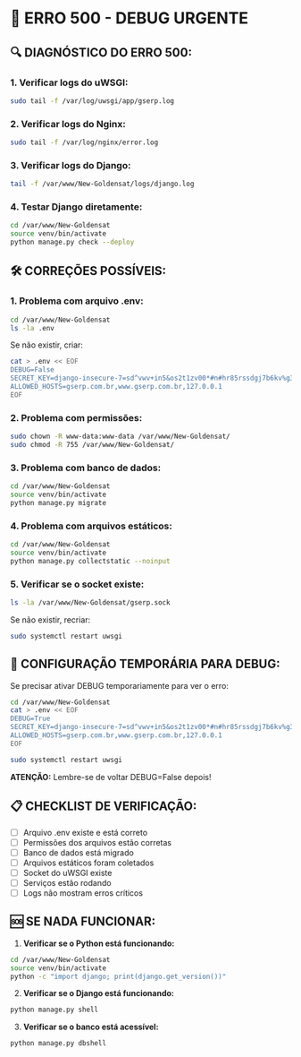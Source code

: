 # 🚨 ERRO 500 - DEBUG URGENTE

## 🔍 **DIAGNÓSTICO DO ERRO 500:**

### **1. Verificar logs do uWSGI:**
```bash
sudo tail -f /var/log/uwsgi/app/gserp.log
```

### **2. Verificar logs do Nginx:**
```bash
sudo tail -f /var/log/nginx/error.log
```

### **3. Verificar logs do Django:**
```bash
tail -f /var/www/New-Goldensat/logs/django.log
```

### **4. Testar Django diretamente:**
```bash
cd /var/www/New-Goldensat
source venv/bin/activate
python manage.py check --deploy
```

## 🛠️ **CORREÇÕES POSSÍVEIS:**

### **1. Problema com arquivo .env:**
```bash
cd /var/www/New-Goldensat
ls -la .env
```

Se não existir, criar:
```bash
cat > .env << EOF
DEBUG=False
SECRET_KEY=django-insecure-7=sd^vwv+in5&os2t1zv00*#n#hr85rssdgj7b6kv%g36s#p@^
ALLOWED_HOSTS=gserp.com.br,www.gserp.com.br,127.0.0.1
EOF
```

### **2. Problema com permissões:**
```bash
sudo chown -R www-data:www-data /var/www/New-Goldensat/
sudo chmod -R 755 /var/www/New-Goldensat/
```

### **3. Problema com banco de dados:**
```bash
cd /var/www/New-Goldensat
source venv/bin/activate
python manage.py migrate
```

### **4. Problema com arquivos estáticos:**
```bash
cd /var/www/New-Goldensat
source venv/bin/activate
python manage.py collectstatic --noinput
```

### **5. Verificar se o socket existe:**
```bash
ls -la /var/www/New-Goldensat/gserp.sock
```

Se não existir, recriar:
```bash
sudo systemctl restart uwsgi
```

## 🔧 **CONFIGURAÇÃO TEMPORÁRIA PARA DEBUG:**

Se precisar ativar DEBUG temporariamente para ver o erro:

```bash
cd /var/www/New-Goldensat
cat > .env << EOF
DEBUG=True
SECRET_KEY=django-insecure-7=sd^vwv+in5&os2t1zv00*#n#hr85rssdgj7b6kv%g36s#p@^
ALLOWED_HOSTS=gserp.com.br,www.gserp.com.br,127.0.0.1
EOF

sudo systemctl restart uwsgi
```

**ATENÇÃO:** Lembre-se de voltar DEBUG=False depois!

## 📋 **CHECKLIST DE VERIFICAÇÃO:**

- [ ] Arquivo .env existe e está correto
- [ ] Permissões dos arquivos estão corretas
- [ ] Banco de dados está migrado
- [ ] Arquivos estáticos foram coletados
- [ ] Socket do uWSGI existe
- [ ] Serviços estão rodando
- [ ] Logs não mostram erros críticos

## 🆘 **SE NADA FUNCIONAR:**

1. **Verificar se o Python está funcionando:**
```bash
cd /var/www/New-Goldensat
source venv/bin/activate
python -c "import django; print(django.get_version())"
```

2. **Verificar se o Django está funcionando:**
```bash
python manage.py shell
```

3. **Verificar se o banco está acessível:**
```bash
python manage.py dbshell
```
